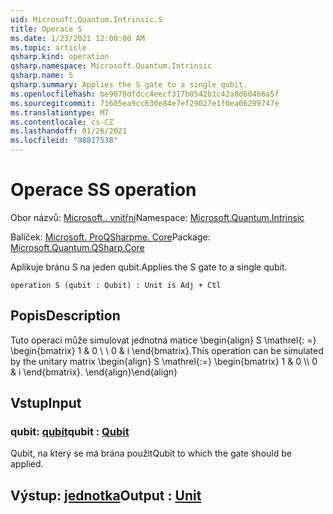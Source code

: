 ```yaml
---
uid: Microsoft.Quantum.Intrinsic.S
title: Operace S
ms.date: 1/23/2021 12:00:00 AM
ms.topic: article
qsharp.kind: operation
qsharp.namespace: Microsoft.Quantum.Intrinsic
qsharp.name: S
qsharp.summary: Applies the S gate to a single qubit.
ms.openlocfilehash: be9078dfdcc4eecf317b0542b1c42a8d60466a5f
ms.sourcegitcommit: 71605ea9cc630e84e7ef29027e1f0ea06299747e
ms.translationtype: MT
ms.contentlocale: cs-CZ
ms.lasthandoff: 01/26/2021
ms.locfileid: "98817538"
---
```

# <a name="s-operation"></a><span data-ttu-id="ae145-102">Operace S</span><span class="sxs-lookup"><span data-stu-id="ae145-102">S operation</span></span>

<span data-ttu-id="ae145-103">Obor názvů: [Microsoft.. vnitřní](xref:Microsoft.Quantum.Intrinsic)</span><span class="sxs-lookup"><span data-stu-id="ae145-103">Namespace: [Microsoft.Quantum.Intrinsic](xref:Microsoft.Quantum.Intrinsic)</span></span>

<span data-ttu-id="ae145-104">Balíček: [Microsoft. ProQSharpme. Core](https://nuget.org/packages/Microsoft.Quantum.QSharp.Core)</span><span class="sxs-lookup"><span data-stu-id="ae145-104">Package: [Microsoft.Quantum.QSharp.Core](https://nuget.org/packages/Microsoft.Quantum.QSharp.Core)</span></span>


<span data-ttu-id="ae145-105">Aplikuje bránu S na jeden qubit.</span><span class="sxs-lookup"><span data-stu-id="ae145-105">Applies the S gate to a single qubit.</span></span>

```qsharp
operation S (qubit : Qubit) : Unit is Adj + Ctl
```


## <a name="description"></a><span data-ttu-id="ae145-106">Popis</span><span class="sxs-lookup"><span data-stu-id="ae145-106">Description</span></span>

<span data-ttu-id="ae145-107">Tuto operaci může simulovat jednotná matice \begin{align} S \mathrel{: =} \begin{bmatrix} 1 & 0 \\ \\ 0 & i \end{bmatrix}.</span><span class="sxs-lookup"><span data-stu-id="ae145-107">This operation can be simulated by the unitary matrix \begin{align} S \mathrel{:=} \begin{bmatrix} 1 & 0 \\\\ 0 & i \end{bmatrix}.</span></span>
<span data-ttu-id="ae145-108">\end{align}</span><span class="sxs-lookup"><span data-stu-id="ae145-108">\end{align}</span></span>

## <a name="input"></a><span data-ttu-id="ae145-109">Vstup</span><span class="sxs-lookup"><span data-stu-id="ae145-109">Input</span></span>

### <a name="qubit--qubit"></a><span data-ttu-id="ae145-110">qubit: [qubit](xref:microsoft.quantum.lang-ref.qubit)</span><span class="sxs-lookup"><span data-stu-id="ae145-110">qubit : [Qubit](xref:microsoft.quantum.lang-ref.qubit)</span></span>

<span data-ttu-id="ae145-111">Qubit, na který se má brána použít</span><span class="sxs-lookup"><span data-stu-id="ae145-111">Qubit to which the gate should be applied.</span></span>



## <a name="output--unit"></a><span data-ttu-id="ae145-112">Výstup: [jednotka](xref:microsoft.quantum.lang-ref.unit)</span><span class="sxs-lookup"><span data-stu-id="ae145-112">Output : [Unit](xref:microsoft.quantum.lang-ref.unit)</span></span>

